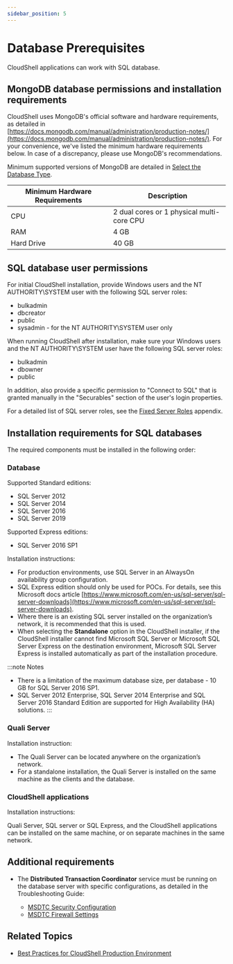 ```yaml
---
sidebar_position: 5
---
```


# Database Prerequisites

CloudShell applications can work with SQL database.

## MongoDB database permissions and installation requirements

CloudShell uses MongoDB's official software and hardware requirements, as detailed in [https://docs.mongodb.com/manual/administration/production-notes/](https://docs.mongodb.com/manual/administration/production-notes/). For your convenience, we've listed the minimum hardware requirements below. In case of a discrepancy, please use MongoDB's recommendations.

Minimum supported versions of MongoDB are detailed in [Select the Database Type](https://help.quali.com/Online%20Help/2023.3/Portal/Content/IG/Complete%20Installation/slct-db-typ.htm).

| Minimum Hardware Requirements | Description |
| --- | --- |
| CPU | 2 dual cores or 1 physical multi-core CPU |
| RAM | 4 GB |
| Hard Drive | 40 GB |

## SQL database user permissions

For initial CloudShell installation, provide Windows users and the NT AUTHORITY\\SYSTEM user with the following SQL server roles:

- bulkadmin
- dbcreator
- public
- sysadmin - for the NT AUTHORITY\\SYSTEM user only

When running CloudShell after installation, make sure your Windows users and the NT AUTHORITY\\SYSTEM user have the following SQL server roles:

- bulkadmin
- dbowner
- public

In addition, also provide a specific permission to "Connect to SQL" that is granted manually in the "Securables" section of the user's login properties.

For a detailed list of SQL server roles, see the [Fixed Server Roles](https://help.quali.com/Online%20Help/2023.3/Portal/Content/IG/Appendices/appd-fxd-svr-rls.htm) appendix.

## Installation requirements for SQL databases

The required components must be installed in the following order:

### Database

Supported Standard editions:
- SQL Server 2012
- SQL Server 2014
- SQL Server 2016
- SQL Server 2019

Supported Express editions:

- SQL Server 2016 SP1

Installation instructions:

- For production environments, use SQL Server in an AlwaysOn availability group configuration.
- SQL Express edition should only be used for POCs. For details, see this Microsoft docs article [https://www.microsoft.com/en-us/sql-server/sql-server-downloads](https://www.microsoft.com/en-us/sql-server/sql-server-downloads).
- Where there is an existing SQL server installed on the organization’s network, it is recommended that this is used.
- When selecting the **Standalone** option in the CloudShell installer, if the CloudShell installer cannot find Microsoft SQL Server or Microsoft SQL Server Express on the destination environment, Microsoft SQL Server Express is installed automatically as part of the installation procedure.

:::note Notes
- There is a limitation of the maximum database size, per database - 10 GB for SQL Server 2016 SP1.
- SQL Server 2012 Enterprise, SQL Server 2014 Enterprise and SQL Server 2016 Standard Edition are supported for High Availability (HA) solutions.
:::

### Quali Server

Installation instruction:

- The Quali Server can be located anywhere on the organization’s network.
- For a standalone installation, the Quali Server is installed on the same machine as the clients and the database.


### CloudShell applications

Installation instructions:

Quali Server, SQL server or SQL Express, and the CloudShell applications can be installed on the same machine, or on separate machines in the same network.


## Additional requirements

- The **Distributed Transaction Coordinator** service must be running on the database server with specific configurations, as detailed in the Troubleshooting Guide:
    
    - [MSDTC Security Configuration](https://help.quali.com/Online%20Help/2023.3/Portal/Content/Troubleshooting/MSDTC-security-configuration.htm)
    - [MSDTC Firewall Settings](https://help.quali.com/Online%20Help/2023.3/Portal/Content/Troubleshooting/MSDTC-firewall-settings.htm)

## Related Topics

- [Best Practices for CloudShell Production Environment](https://help.quali.com/Online%20Help/2023.3/Portal/Content/IG/Appendices/prod-bst-prctc.htm)

